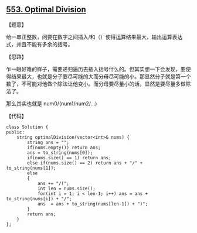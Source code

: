 ## [553. Optimal Division](https://leetcode.com/problems/optimal-division/description/)

【题意】

给一串正整数，问要在数字之间插入/和（）使得运算结果最大，输出运算表达式，并且不能有多余的括号。



【思路】

乍一眼好难的样子，需要递归遍历去插入括号什么的。但其实想一下会发现，要使得结果最大，也就是分子要尽可能的大而分母尽可能的小。那显然分子就是第一个数了，不可能对他做个除法让他变小。而分母要尽量小的话，显然是要尽量多做除法了。

那么其实也就是 num0/(num1/num2/...) 



【代码】

```
class Solution {
public:
    string optimalDivision(vector<int>& nums) {
        string ans = "";
        if(nums.empty()) return ans;
        ans = to_string(nums[0]);
        if(nums.size() == 1) return ans;
        else if(nums.size() == 2) return ans + "/" + to_string(nums[1]);
        else
        {
            ans += "/(";
            int len = nums.size();
            for(int i = 1; i < len-1; i++) ans = ans + to_string(nums[i]) + "/";
            ans  = ans + to_string(nums[len-1]) + ")";
        }
        return ans;
    }
};
```

